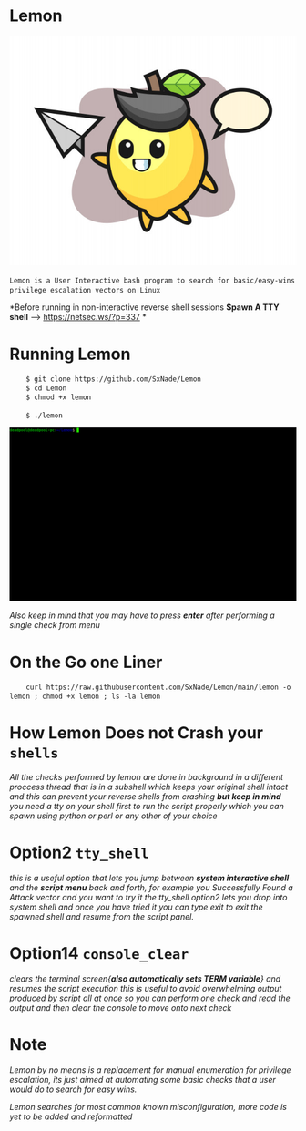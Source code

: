 # Lemon

![lemon](https://github.com/SxNade/Lemon/blob/main/Lemon.jpg)

`Lemon is a User Interactive bash program to search for basic/easy-wins privilege escalation vectors on Linux` 

*Before running in non-interactive reverse shell sessions **Spawn A TTY shell** --> https://netsec.ws/?p=337 * 

# Running Lemon

        $ git clone https://github.com/SxNade/Lemon
        $ cd Lemon
        $ chmod +x lemon
        
        $ ./lemon


![lemon](https://github.com/SxNade/Lemon/blob/main/lemon.gif)

*Also keep in mind that you may have to press **enter** after performing a single check from menu*

# On the Go one Liner

        curl https://raw.githubusercontent.com/SxNade/Lemon/main/lemon -o lemon ; chmod +x lemon ; ls -la lemon


# How Lemon Does not Crash your `shells`

*All the checks performed by lemon are done in background in a different proccess thread that is in a subshell which keeps your original shell intact and this can prevent your reverse shells from crashing **but keep in mind** you need a tty on your shell first to run the script properly which you can spawn using python or perl or any other of your choice*

# Option2 `tty_shell`

*this is a useful option that lets you jump between **system interactive shell** and the **script menu** back and forth, for example you Successfully Found a Attack vector and you want to try it the tty_shell option2 lets you drop into system shell and once you have tried it you can  type exit to exit the spawned shell and resume from the script panel.* 

# Option14 `console_clear`

*clears the terminal screen{**also automatically sets TERM variable**} and resumes the script execution this is useful to avoid overwhelming output produced by script all at once so you can perform one check and read the output and then clear the console to move onto next check* 


# Note

*Lemon by no means is a replacement for manual enumeration for privilege escalation, its just aimed at automating some basic checks that a user would do to search for easy wins.*

*Lemon searches for most common known misconfiguration, more code is yet to be added and reformatted*
